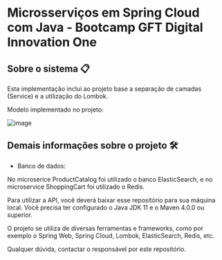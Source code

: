 # Microsserviços em Spring Cloud com Java - Bootcamp GFT Digital Innovation One 

## Sobre o sistema 📋

Esta implementação inclui ao projeto base a separação de camadas (Service) e a utilização do Lombok.

Modelo implementado no projeto:

![image](https://user-images.githubusercontent.com/32941370/127160790-9d03ce70-f7d2-41d8-b80e-735f3f763a55.png)

## Demais informações sobre o projeto 🛠️

- Banco de dados: 

No microserice ProductCatalog foi utilizado o banco ElasticSearch, e no microservice ShoppingCart foi utilizado o Redis. 

Para utilizar a API, você deverá baixar esse repositório para sua máquina local. Você precisa ter configurado o Java JDK 11 e o Maven 4.0.0 ou superior. 

O projeto se utiliza de diversas ferramentas e frameworks, como por exemplo o Spring Web, Spring Cloud, Lombok, ElasticSearch, Redis, etc. 

Qualquer dúvida, contactar o responsável por este repositório.
